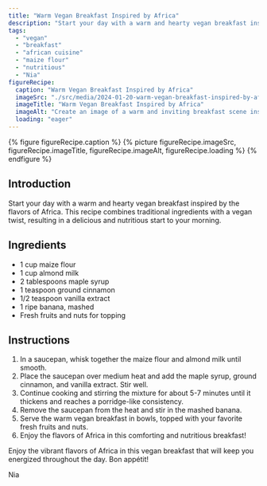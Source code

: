 ```yaml
---
title: "Warm Vegan Breakfast Inspired by Africa"
description: "Start your day with a warm and hearty vegan breakfast inspired by the flavors of Africa. This recipe combines traditional ingredients with a vegan twist, resulting in a delicious and nutritious start to your morning."
tags:
  - "vegan"
  - "breakfast"
  - "african cuisine"
  - "maize flour"
  - "nutritious"
  - "Nia"
figureRecipe: 
  caption: "Warm Vegan Breakfast Inspired by Africa"
  imageSrc: "./src/media/2024-01-20-warm-vegan-breakfast-inspired-by-africa-2055.png"
  imageTitle: "Warm Vegan Breakfast Inspired by Africa"
  imageAlt: "Create an image of a warm and inviting breakfast scene inspired by the diverse flavors of Africa. The scene should capture a rustic wooden table adorned with a vegan breakfast, ready to be savored. At the center, a steaming bowl filled with maize porridge lovingly prepared brims with fresh fruits and crunchy nuts. The morning light dapples over these elements, hinting at the crack of dawn and creating a cozy ambiance. Immerse yourself into the picture by imagining yourself seated at this table, ready to enjoy a nutritious and flavorful breakfast, energizing you for the day ahead."
  loading: "eager"
---
```


{% figure figureRecipe.caption %}
{% picture figureRecipe.imageSrc, figureRecipe.imageTitle, figureRecipe.imageAlt, figureRecipe.loading %}
{% endfigure %}

## Introduction

Start your day with a warm and hearty vegan breakfast inspired by the flavors of Africa. This recipe combines traditional ingredients with a vegan twist, resulting in a delicious and nutritious start to your morning.

## Ingredients

- 1 cup maize flour
- 1 cup almond milk
- 2 tablespoons maple syrup
- 1 teaspoon ground cinnamon
- 1/2 teaspoon vanilla extract
- 1 ripe banana, mashed
- Fresh fruits and nuts for topping

## Instructions

1. In a saucepan, whisk together the maize flour and almond milk until smooth.
2. Place the saucepan over medium heat and add the maple syrup, ground cinnamon, and vanilla extract. Stir well.
3. Continue cooking and stirring the mixture for about 5-7 minutes until it thickens and reaches a porridge-like consistency.
4. Remove the saucepan from the heat and stir in the mashed banana.
5. Serve the warm vegan breakfast in bowls, topped with your favorite fresh fruits and nuts.
6. Enjoy the flavors of Africa in this comforting and nutritious breakfast!

Enjoy the vibrant flavors of Africa in this vegan breakfast that will keep you energized throughout the day. Bon appétit!

Nia

